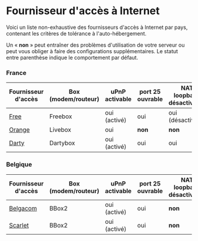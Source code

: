 # Fournisseur d'accès à Internet

Voici un liste non-exhaustive des fournisseurs d'accès à Internet par pays, contenant les critères de tolérance à l'auto-hébergement.

Un « **non** » peut entraîner des problèmes d'utilisation de votre serveur ou peut vous obliger à faire des configurations supplémentaires. Le statut entre parenthèse indique le comportement par défaut.

### France

| Fournisseur d'accès | Box (modem/routeur) | uPnP activable | port 25 ouvrable | NAT loopback désactivable | Reverse DNS personnalisable | auto-hébergement autorisé |
| --- | --- | --- | --- | --- | --- | --- |
| [Free](http://free.fr) | Freebox | oui (activé) | oui | oui (désactivé) | oui | oui |
| [Orange](http://orange.fr) | Livebox | oui | **non** | **non** | **non** | oui |
| [Darty](http://dartybox.fr) | Dartybox | oui (activé) | oui | oui | **non** | **non** par fibre |


### Belgique

| Fournisseur d'accès | Box (modem/routeur) | uPnP activable | port 25 ouvrable | NAT loopback désactivable | Reverse DNS personnalisable | auto-hébergement autorisé |
| --- | --- | --- | --- | --- | --- | --- |
| [Belgacom](http://belgacom.be) | BBox2 | oui (activé) | oui | **non** | **non** | oui |
| [Scarlet](http://scarlet.be) | BBox2 | oui (activé) | oui | **non** | **non** | oui |